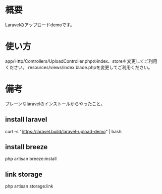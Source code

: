 
# 概要
Laravelのアップロードdemoです。

# 使い方
app/Http/Controllers/UploadController.phpのindex、storeを変更してご利用ください。
resources/views/index.blade.phpを変更してご利用ください。

# 備考
プレーンなlaravelのインストールからやったこと。
## install laravel
curl -s "https://laravel.build/laravel-upload-demo" | bash

## install breeze
php artisan breeze:install

## link storage
php artisan storage:link
